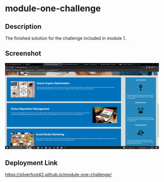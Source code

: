 # module-one-challenge

## Description

The finished solution for the challenge included in module 1.

## Screenshot

![Alt text](module-one-challenge-screenshot.png)

## Deployment Link

https://silverfoot42.github.io/module-one-challenge/